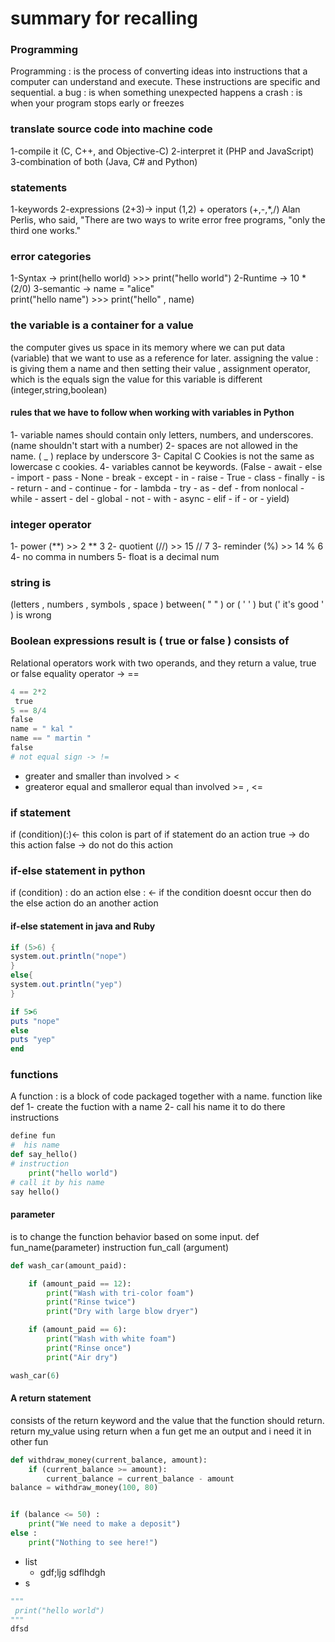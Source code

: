 # summary for recalling

### Programming

 Programming : is the process of converting ideas into instructions that a computer can understand and execute. These instructions are specific and sequential.
 a bug : is when something unexpected happens
 a crash : is when your program stops early or freezes

### translate source code into machine code

1-compile it (C, C++, and Objective-C)
2-interpret it (PHP and JavaScript)
3-combination of both (Java, C# and Python)

### statements

1-keywords 
2-expressions (2+3)-> input (1,2) + operators (+,-,*,/)
Alan Perlis, who said, "There are two ways to write error free programs, "only the third one works."

### error categories

1-Syntax -> print(hello world) >>> print("hello world")
2-Runtime -> 10 * (2/0)
3-semantic -> name = "alice"         
              print("hello name")     >>>   print("hello" , name)

### the variable is a container for a value

the computer gives us space in its memory where we can put data (variable) that we want to use as a reference for later.
assigning the value : is giving them a name and then setting their value , assignment operator, which is the equals sign
the value for this variable is different (integer,string,boolean)

#### rules that we have to follow when working with variables in Python

1- variable names should contain only letters, numbers, and underscores.(name shouldn't start with a number)
2- spaces are not allowed in the name.  ( _ ) replace by underscore
3- Capital C Cookies is not the same as lowercase c cookies.
4- variables cannot be keywords. 
(False - await	- else	- import -	pass - None	- break	 - except	 - in	 - raise - True	- class	- finally	- is - return - and	- continue	- for	- lambda	- try - as	- def	 - from	nonlocal - while - assert - del - global - 	not	- with - async - elif - if - or - 	yield)

### integer operator 

1- power (**) >> 2 ** 3
2- quotient (//) >> 15 // 7
3- reminder (%) >> 14 % 6 
4- no comma in numbers
5- float is a decimal num

### string is 

(letters , numbers , symbols , space ) between( " " ) or ( ' ' ) but (' it's good ' ) is wrong 

### Boolean expressions result is ( true or false ) consists of

Relational operators work with two operands, and they return a value, true or false 
equality operator -> == 
```python
4 == 2*2 
 true  
5 == 8/4  
false
name = " kal " 
name == " martin "  
false
# not equal sign -> != 
```
- greater and smaller than involved > <
- greateror equal and smalleror equal than involved >= , <=

### if statement  

if (condition)(:)<- this colon is part of if statement
do an action 
true -> do this action
false -> do not do this action

### if-else statement in python

if (condition) :
do an action 
else : <- if the condition doesnt occur then do the else action 
do an another action 

#### if-else statement in java and Ruby

```java                             
if (5>6) {                      
system.out.println("nope")      
}                               
else{                           
system.out.println("yep")       
}
```
```Ruby
if 5>6
puts "nope"
else 
puts "yep"
end
```
### functions

A function : is a block of code packaged together with a name. 
function like def 
1- create the fuction with a name
2- call his name it to do there instructions
```python
define fun 
#  his name
def say_hello()  
# instruction
    print("hello world")
# call it by his name
say hello()   
```
#### parameter

is  to change the function behavior based on some input.
def fun_name(parameter)
    instruction
fun_call (argument)
```python
def wash_car(amount_paid):

    if (amount_paid == 12):
        print("Wash with tri-color foam")
        print("Rinse twice")
        print("Dry with large blow dryer")

    if (amount_paid == 6):
        print("Wash with white foam")
        print("Rinse once")
        print("Air dry") 

wash_car(6) 
```
####  A return statement

consists of the return keyword and the value that the function should return.
return my_value
using return when a fun get me an output and i need it in other fun
```python
def withdraw_money(current_balance, amount):
    if (current_balance >= amount):
        current_balance = current_balance - amount
balance = withdraw_money(100, 80)


if (balance <= 50) :
    print("We need to make a deposit")
else :
    print("Nothing to see here!")
```

* list
    * gdf;ljg
    sdflhdgh
*  s

```python
"""
 print("hello world") 
"""
dfsd

```
